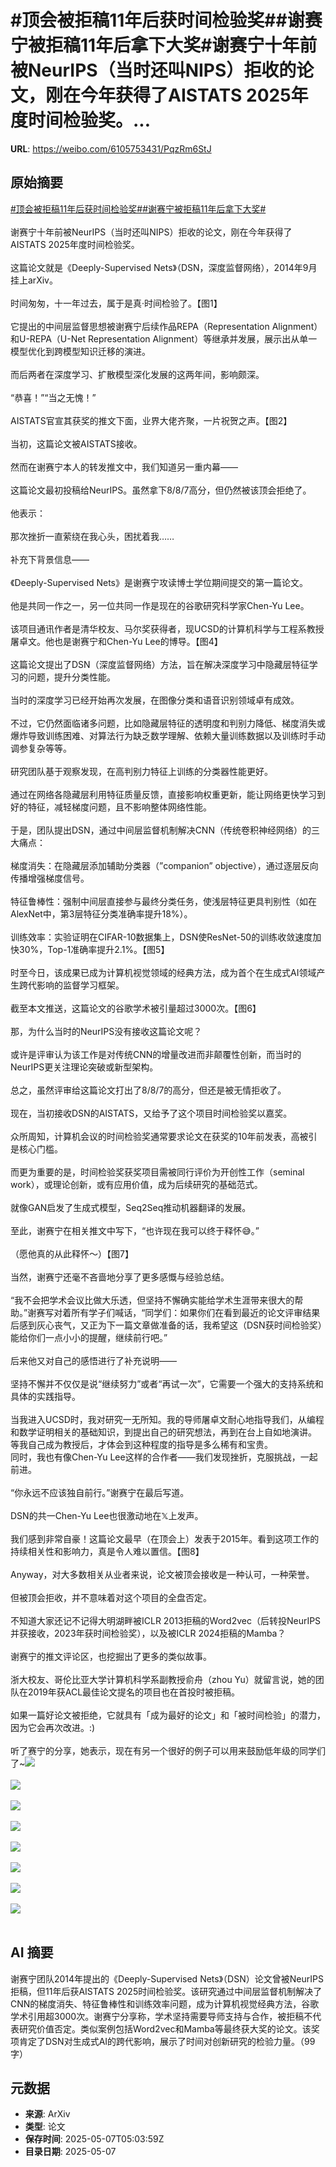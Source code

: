 # #顶会被拒稿11年后获时间检验奖##谢赛宁被拒稿11年后拿下大奖#谢赛宁十年前被NeurIPS（当时还叫NIPS）拒收的论文，刚在今年获得了AISTATS 2025年度时间检验奖。...

**URL**: https://weibo.com/6105753431/PqzRm6StJ

## 原始摘要

<a href="https://m.weibo.cn/search?containerid=231522type%3D1%26t%3D10%26q%3D%23%E9%A1%B6%E4%BC%9A%E8%A2%AB%E6%8B%92%E7%A8%BF11%E5%B9%B4%E5%90%8E%E8%8E%B7%E6%97%B6%E9%97%B4%E6%A3%80%E9%AA%8C%E5%A5%96%23&amp;extparam=%23%E9%A1%B6%E4%BC%9A%E8%A2%AB%E6%8B%92%E7%A8%BF11%E5%B9%B4%E5%90%8E%E8%8E%B7%E6%97%B6%E9%97%B4%E6%A3%80%E9%AA%8C%E5%A5%96%23" data-hide=""><span class="surl-text">#顶会被拒稿11年后获时间检验奖#</span></a><a href="https://m.weibo.cn/search?containerid=231522type%3D1%26t%3D10%26q%3D%23%E8%B0%A2%E8%B5%9B%E5%AE%81%E8%A2%AB%E6%8B%92%E7%A8%BF11%E5%B9%B4%E5%90%8E%E6%8B%BF%E4%B8%8B%E5%A4%A7%E5%A5%96%23&amp;extparam=%23%E8%B0%A2%E8%B5%9B%E5%AE%81%E8%A2%AB%E6%8B%92%E7%A8%BF11%E5%B9%B4%E5%90%8E%E6%8B%BF%E4%B8%8B%E5%A4%A7%E5%A5%96%23" data-hide=""><span class="surl-text">#谢赛宁被拒稿11年后拿下大奖#</span></a><br><br>谢赛宁十年前被NeurIPS（当时还叫NIPS）拒收的论文，刚在今年获得了AISTATS 2025年度时间检验奖。<br><br>这篇论文就是《Deeply-Supervised Nets》（DSN，深度监督网络），2014年9月挂上arXiv。<br><br>时间匆匆，十一年过去，属于是真·时间检验了。【图1】  <br><br>它提出的中间层监督思想被谢赛宁后续作品REPA（Representation Alignment）和U-REPA（U-Net Representation Alignment）等继承并发展，展示出从单一模型优化到跨模型知识迁移的演进。<br><br>而后两者在深度学习、扩散模型深化发展的这两年间，影响颇深。<br><br>“恭喜！”“当之无愧！”<br><br>AISTATS官宣其获奖的推文下面，业界大佬齐聚，一片祝贺之声。【图2】<br><br>当初，这篇论文被AISTATS接收。<br><br>然而在谢赛宁本人的转发推文中，我们知道另一重内幕——<br><br>这篇论文最初投稿给NeurIPS。虽然拿下8/8/7高分，但仍然被该顶会拒绝了。<br><br>他表示：<br><br>那次挫折一直萦绕在我心头，困扰着我……<br><br>补充下背景信息——<br><br>《Deeply-Supervised Nets》是谢赛宁攻读博士学位期间提交的第一篇论文。<br><br>他是共同一作之一，另一位共同一作是现在的谷歌研究科学家Chen-Yu Lee。<br><br>该项目通讯作者是清华校友、马尔奖获得者，现UCSD的计算机科学与工程系教授屠卓文。他也是谢赛宁和Chen-Yu Lee的博导。【图4】  <br><br>这篇论文提出了DSN（深度监督网络）方法，旨在解决深度学习中隐藏层特征学习的问题，提升分类性能。<br><br>当时的深度学习已经开始再次发展，在图像分类和语音识别领域卓有成效。<br><br>不过，它仍然面临诸多问题，比如隐藏层特征的透明度和判别力降低、梯度消失或爆炸导致训练困难、对算法行为缺乏数学理解、依赖大量训练数据以及训练时手动调参复杂等等。<br><br>研究团队基于观察发现，在高判别力特征上训练的分类器性能更好。<br><br>通过在网络各隐藏层利用特征质量反馈，直接影响权重更新，能让网络更快学习到好的特征，减轻梯度问题，且不影响整体网络性能。<br><br>于是，团队提出DSN，通过中间层监督机制解决CNN（传统卷积神经网络）的三大痛点：<br><br>梯度消失：在隐藏层添加辅助分类器（”companion” objective），通过逐层反向传播增强梯度信号。  <br><br>特征鲁棒性：强制中间层直接参与最终分类任务，使浅层特征更具判别性（如在AlexNet中，第3层特征分类准确率提升18%）。  <br><br>训练效率：实验证明在CIFAR-10数据集上，DSN使ResNet-50的训练收敛速度加快30%，Top-1准确率提升2.1%。【图5】  <br><br>时至今日，该成果已成为计算机视觉领域的经典方法，成为首个在生成式AI领域产生跨代影响的监督学习框架。<br><br>截至本文推送，这篇论文的谷歌学术被引量超过3000次。【图6】  <br><br>那，为什么当时的NeurIPS没有接收这篇论文呢？<br><br>或许是评审认为该工作是对传统CNN的增量改进而非颠覆性创新，而当时的NeurIPS更关注理论突破或新型架构。<br><br>总之，虽然评审给这篇论文打出了8/8/7的高分，但还是被无情拒收了。<br><br>现在，当初接收DSN的AISTATS，又给予了这个项目时间检验奖以嘉奖。<br><br>众所周知，计算机会议的时间检验奖通常要求论文在获奖的10年前发表，高被引是核心门槛。<br><br>而更为重要的是，时间检验奖获奖项目需被同行评价为开创性工作（seminal work），或理论创新，或有应用价值，成为后续研究的基础范式。<br><br>就像GAN启发了生成式模型，Seq2Seq推动机器翻译的发展。<br><br>至此，谢赛宁在相关推文中写下，“也许现在我可以终于释怀😅。”<br><br>（愿他真的从此释怀～）【图7】  <br><br>当然，谢赛宁还毫不吝啬地分享了更多感慨与经验总结。<br><br>“我不会把学术会议比做大乐透，但坚持不懈确实能给学术生涯带来很大的帮助。”谢赛写对着所有学子们喊话，“同学们：如果你们在看到最近的论文评审结果后感到灰心丧气，又正为下一篇文章做准备的话，我希望这（DSN获时间检验奖）能给你们一点小小的提醒，继续前行吧。”<br><br>后来他又对自己的感悟进行了补充说明——<br><br>坚持不懈并不仅仅是说“继续努力”或者“再试一次”，它需要一个强大的支持系统和具体的实践指导。<br><br>当我进入UCSD时，我对研究一无所知。我的导师屠卓文耐心地指导我们，从编程和数学证明相关的基础知识，到提出自己的研究想法，再到在台上自如地演讲。  <br>等我自己成为教授后，才体会到这种程度的指导是多么稀有和宝贵。  <br>同时，我也有像Chen-Yu Lee这样的合作者——我们发现挫折，克服挑战，一起前进。<br><br>“你永远不应该独自前行。”谢赛宁在最后写道。<br><br>DSN的共一Chen-Yu Lee也很激动地在𝕏上发声。<br><br>我们感到非常自豪！这篇论文最早（在顶会上）发表于2015年。看到这项工作的持续相关性和影响力，真是令人难以置信。【图8】  <br><br>Anyway，对大多数相关从业者来说，论文被顶会接收是一种认可，一种荣誉。<br><br>但被顶会拒收，并不意味着对这个项目的全盘否定。<br><br>不知道大家还记不记得大明湖畔被ICLR 2013拒稿的Word2vec（后转投NeurIPS并获接收，2023年获时间检验奖），以及被ICLR 2024拒稿的Mamba？<br><br>谢赛宁的推文评论区，也挖掘出了更多的类似故事。<br><br>浙大校友、哥伦比亚大学计算机科学系副教授俞舟（zhou Yu）就留言说，她的团队在2019年获ACL最佳论文提名的项目也在首投时被拒稿。<br><br>如果一篇好论文被拒绝，它就具有「成为最好的论文」和「被时间检验」的潜力，因为它会再次改进。:)<br><br>听了赛宁的分享，她表示，现在有另一个很好的例子可以用来鼓励低年级的同学们了~<img style="" src="https://tvax2.sinaimg.cn/large/006Fd7o3gy1i15tqbu4xhj30v30k0kb7.jpg" referrerpolicy="no-referrer"><br><br><img style="" src="https://tvax1.sinaimg.cn/large/006Fd7o3gy1i15tqakdwjj30zk05u3zz.jpg" referrerpolicy="no-referrer"><br><br><img style="" src="https://tvax1.sinaimg.cn/large/006Fd7o3gy1i15tqbw6gvj30o80k0jwz.jpg" referrerpolicy="no-referrer"><br><br><img style="" src="https://tvax2.sinaimg.cn/large/006Fd7o3gy1i15tqd5l6wj30zk0exjzm.jpg" referrerpolicy="no-referrer"><br><br><img style="" src="https://tvax4.sinaimg.cn/large/006Fd7o3gy1i15tqc7snej30xw0k0wig.jpg" referrerpolicy="no-referrer"><br><br><img style="" src="https://tvax2.sinaimg.cn/large/006Fd7o3gy1i15tq99wm6j30zk0303zc.jpg" referrerpolicy="no-referrer"><br><br><img style="" src="https://tvax4.sinaimg.cn/large/006Fd7o3gy1i15tqc1upjj30zk0ftn7f.jpg" referrerpolicy="no-referrer"><br><br><img style="" src="https://tvax3.sinaimg.cn/large/006Fd7o3gy1i15tqbmp2qj30qo0k0dth.jpg" referrerpolicy="no-referrer"><br><br>

## AI 摘要

谢赛宁团队2014年提出的《Deeply-Supervised Nets》（DSN）论文曾被NeurIPS拒稿，但11年后获AISTATS 2025时间检验奖。该研究通过中间层监督机制解决了CNN的梯度消失、特征鲁棒性和训练效率问题，成为计算机视觉经典方法，谷歌学术引用超3000次。谢赛宁分享称，学术坚持需要导师支持与合作，被拒稿不代表研究价值否定。类似案例包括Word2vec和Mamba等最终获大奖的论文。该奖项肯定了DSN对生成式AI的跨代影响，展示了时间对创新研究的检验力量。（99字）

## 元数据

- **来源**: ArXiv
- **类型**: 论文
- **保存时间**: 2025-05-07T05:03:59Z
- **目录日期**: 2025-05-07
